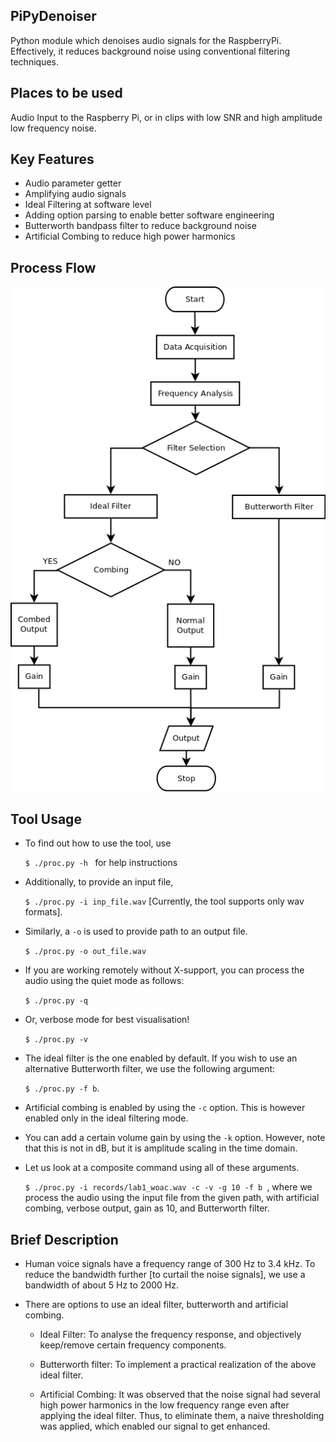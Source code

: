 
## PiPyDenoiser
Python module which denoises audio signals for the RaspberryPi. Effectively, it reduces background noise using conventional filtering techniques.

## Places to be used
Audio Input to the Raspberry Pi, or in clips with low SNR and high amplitude low frequency noise.

## Key Features
* Audio parameter getter
* Amplifying audio signals
* Ideal Filtering at software level
* Adding option parsing to enable better software engineering
* Butterworth bandpass filter to reduce background noise
* Artificial Combing to reduce high power harmonics

## Process Flow
![Process Flow](flow.png)

## Tool Usage
* To find out how to use the tool, use

  ```$ ./proc.py -h ``` for help instructions

* Additionally, to provide an input file, 

  ```$ ./proc.py -i inp_file.wav```
  [Currently, the tool supports only wav formats].

* Similarly, a ```-o``` is used to provide path to an output file.

  ```$ ./proc.py -o out_file.wav```

* If you are working remotely without X-support, you can process the audio using the quiet mode as follows:

  ```$ ./proc.py -q```

* Or, verbose mode for best visualisation! 

  ```$ ./proc.py -v```

* The ideal filter is the one enabled by default. If you wish to use an alternative Butterworth filter, we use the following argument:  

  ```$ ./proc.py -f b```.

* Artificial combing is enabled by using the ```-c``` option. This is however enabled only in the ideal filtering mode.

* You can add a certain volume gain by using the ```-k``` option. However, note that this is not in dB, but it is amplitude scaling in the time domain.

* Let us look at a composite command using all of these arguments.

  ```$ ./proc.py -i records/lab1_woac.wav -c -v -g 10 -f b ```, where we process the audio using the input file from the given path, with artificial combing, verbose output, gain as 10, and Butterworth filter.

## Brief Description
* Human voice signals have a frequency range of 300 Hz to 3.4 kHz. To reduce the bandwidth further [to curtail the noise signals], we use a bandwidth of about 5 Hz to 2000 Hz. 

* There are options to use an ideal filter, butterworth and artificial combing.

  * Ideal Filter: To analyse the frequency response, and objectively keep/remove certain frequency components.

  * Butterworth filter: To implement a practical realization of the above ideal filter.

  * Artificial Combing: It was observed that the noise signal had several high power harmonics in the low frequency range even after applying the ideal filter. Thus, to eliminate them, a naive thresholding was applied, which enabled our signal to get enhanced.
